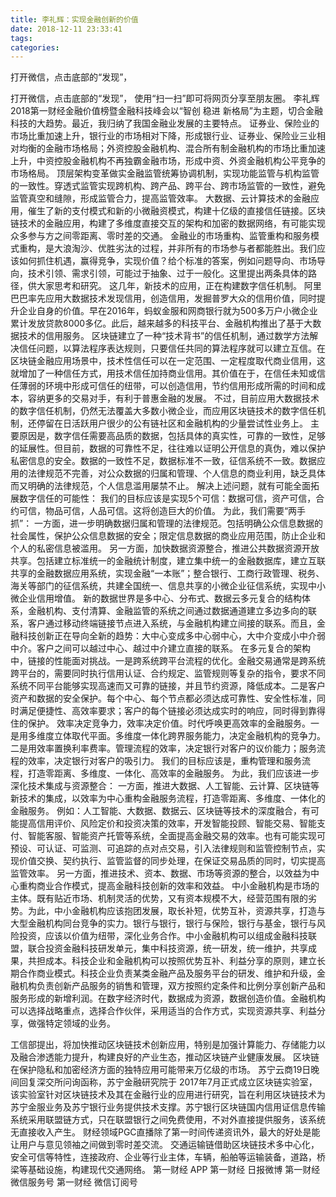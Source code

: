 ```yaml
---
title: 李礼辉：实现金融创新的价值
date: 2018-12-11 23:33:41
tags: 
categories: 
---
```

打开微信，点击底部的“发现”，
<!-- more -->
打开微信，点击底部的“发现”，
使用“扫一扫”即可将网页分享至朋友圈。
李礼辉
2018第一财经金融价值榜暨金融科技峰会以“智创 稳进 新格局”为主题，切合金融科技的大趋势。最近，我归纳了我国金融业发展的主要特点。
证券业、保险业的市场比重加速上升，银行业的市场相对下降，形成银行业、证券业、保险业三业相对均衡的金融市场格局；外资控股金融机构、混合所有制金融机构的市场比重加速上升，中资控股金融机构不再独霸金融市场，形成中资、外资金融机构公平竞争的市场格局。
顶层架构变革做实金融监管统筹协调机制，实现功能监管与机构监管的一致性。穿透式监管实现跨机构、跨产品、跨平台、跨市场监管的一致性，避免监管真空和缝隙，形成监管合力，提高监管效率。
大数据、云计算技术的金融应用，催生了新的支付模式和新的小微融资模式，构建十亿级的直接信任链接。区块链技术的金融应用，构建了多维度直接交互的架构和加密的数据网络，有可能实现众多参与方之间零距离、零时差的交通。
金融业的市场重构、监管重构和服务模式重构，是大浪淘沙、优胜劣汰的过程，并非所有的市场参与者都能胜出。我们应该如何抓住机遇，赢得竞争，实现价值？给个标准的答案，例如问题导向、市场导向，技术引领、需求引领，可能过于抽象、过于一般化。这里提出两条具体的路径，供大家思考和研究。
这几年，新技术的应用，正在构建数字信任机制。
阿里巴巴率先应用大数据技术发现信用，创造信用，发掘普罗大众的信用价值，同时提升企业自身的价值。早在2016年，蚂蚁金服和网商银行就为500多万户小微企业累计发放贷款8000多亿。此后，越来越多的科技平台、金融机构推出了基于大数据技术的信用服务。
区块链建立了一种“技术背书”的信任机制，通过数学方法解决信任问题，以算法程序表达规则，只要信任共同的算法程序就可以建立互信。在区块链金融应用场景中，技术性信任可以在一定范围、一定程度取代商业信用，这就增加了一种信任方式，用技术信任加持商业信用。其价值在于，在信任未知或信任薄弱的环境中形成可信任的纽带，可以创造信用，节约信用形成所需的时间和成本，容纳更多的交易对手，有利于普惠金融的发展。
不过，目前应用大数据技术的数字信任机制，仍然无法覆盖大多数小微企业，而应用区块链技术的数字信任机制，还停留在日活跃用户很少的公有链社区和金融机构的少量尝试性业务上。
主要原因是，数字信任需要高品质的数据，包括具体的真实性，可靠的一致性，足够的延展性。但目前，数据的可靠性不足，往往难以证明公开信息的真伪，难以保护私密信息的安全。数据的一致性不足，数据标准不一致，征信系统不一致。数据应用的法律规范不完善，对公众数据的归属和管理、个人信息的商业利用，缺乏具体而又明确的法律规范，个人信息滥用屡禁不止。
解决上述问题，就有可能全面拓展数字信任的可能性：
我们的目标应该是实现5个可信：数据可信，资产可信，合约可信，物品可信，人品可信。这将创造巨大的价值。
为此，我们需要“两手抓”：
一方面，进一步明确数据归属和管理的法律规范。包括明确公众信息数据的社会属性，保护公众信息数据的安全；限定信息数据的商业应用范围，防止企业和个人的私密信息被滥用。
另一方面，加快数据资源整合，推进公共数据资源开放共享。包括建立标准统一的金融统计制度，建立集中统一的金融数据库，建立互联共享的金融数据应用系统，实现金融“一本账”；整合银行、工商行政管理、税务、海关等部门的征信系统，共建全国统一、信息共享的小微企业征信系统，实现中小微企业信用增值。
新的数据世界是多中心、分布式、数据云多元复合的结构体系，金融机构、支付清算、金融监管的系统之间通过数据通道建立多边多向的联系，客户通过移动终端链接节点进入系统，与金融机构建立间接的联系。而且，金融科技创新正在导向全新的趋势：大中心变成多中心弱中心，大中介变成小中介弱中介。客户之间可以越过中心、越过中介建立直接的联系。
在多元复合的架构中，链接的性能面对挑战。一是跨系统跨平台流程的优化。金融交易通常是跨系统跨平台的，需要同时执行信用认证、合约规定、监管规则等复杂的指令，要求不同系统不同平台能够实现高速而又可靠的链接，并且节约资源，降低成本。二是客户资产和数据的安全保护。每个中心、每个节点都必须达成可靠性、安全性标准，同时满足便捷性、高效率要求；客户的每个链接必须达成实时的响应，同时得到靠得住的保护。
效率决定竞争力，效率决定价值。时代呼唤更高效率的金融服务。一是用多维度立体取代平面。多维度一体化跨界服务能力，决定金融机构的竞争力。二是用效率置换利率费率。管理流程的效率，决定银行对客户的议价能力；服务流程的效率，决定银行对客户的吸引力。
我们的目标应该是，重构管理和服务流程，打造零距离、多维度、一体化、高效率的金融服务。
为此，我们应该进一步深化技术集成与资源整合：
一方面，推进大数据、人工智能、云计算、区块链等新技术的集成，以效率为中心重构金融服务流程，打造零距离、多维度、一体化的金融服务。
例如：人工智能、大数据、数据云、区块链等技术的深度融合，有可能提高信用评价、风险定价和投资决策的效率，开发智能投顾、智能交易、智能支付、智能客服、智能资产托管等系统，全面提高金融交易的效率。也有可能实现可预设、可认证、可监测、可追踪的点对点交易，引入法律规则和监管控制节点，实现价值交换、契约执行、监管监督的同步处理，在保证交易品质的同时，切实提高监管效率。
另一方面，推进技术、资本、数据、市场等资源的整合，以效益为中心重构商业合作模式，提高金融科技创新的效率和效益。
中小金融机构是市场的主体。既有贴近市场、机制灵活的优势，又有资本规模不大，经营范围有限的劣势。为此，中小金融机构应该抱团发展，取长补短，优势互补，资源共享，打造与大型金融机构同台竞争的实力。银行与银行，银行与保险，银行与基金，银行与风险投资，应该以价值为纽带，深化业务合作。中小金融机构可以组成金融科技联盟，联合投资金融科技研发单元，集中科技资源，统一研发，统一维护，共享成果，共担成本。科技企业和金融机构可以按照优势互补、利益分享的原则，建立长期合作商业模式。科技企业负责某类金融产品及服务平台的研发、维护和升级，金融机构负责创新产品服务的销售和管理，双方按照约定条件和比例分享创新产品和服务形成的新增利润。在数字经济时代，数据成为资源，数据创造价值。金融机构可以选择战略重点，选择合作伙伴，采用适当的合作方式，实现资源共享、利益分享，做强特定领域的业务。
 
 
工信部提出，将加快推动区块链技术创新应用，特别是加强计算能力、存储能力以及融合渗透能力提升，构建良好的产业生态，推动区块链产业健康发展。
区块链在保护隐私和加密经济方面的独特应用可能带来万亿级的市场。
苏宁云商19日晚间回复深交所问询函称，苏宁金融研究院于 2017年7月正式成立区块链实验室，该实验室针对区块链技术及其在金融行业的应用进行研究，旨在利用区块链技术为苏宁金服业务及苏宁银行业务提供技术支撑。苏宁银行区块链国内信用证信息传输系统采用联盟链方式，只在联盟银行之间免费使用，不对外直接提供服务，该系统无直接收入产生。
财经领域PGC直播除了第一时间传递资讯外，最大的好处是能让用户与意见领袖之间做到零时差交流。
交通运输链借助区块链技术多中心化，安全可信等特性，连接政府、企业等行业主体，车辆，船舶等运输装备，道路，桥梁等基础设施，构建现代交通网络。
第一财经
APP
第一财经
日报微博
第一财经
微信服务号
第一财经
微信订阅号
